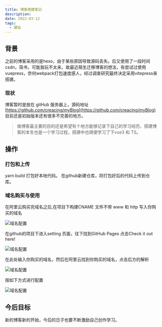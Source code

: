 ```yaml
---
title: 博客搭建笔记
description: 
date: 2022-03-12
tags:
  - 建站
---
```


## 背景

之前的博客采用的是hexo，由于某些原因导致源码丢失。后又使用了一段时间csdn，简书，可能我玩不太来，故最近萌生迁移博客的想法，有尝试过使用vuepress，奈何webpack打包速度感人，经过调查研究最终决定采用vitepress来搭建。

### 现状

博客暂时是放在 gitHub 服务器上，源码地址 [https://github.com/creacing/myBlog](https://github.com/creacing/myBlog) 目前还是初始版本还有很多不完善的地方。
> 做博客最主要的目的还是希望有个地方能够记录下自己的学习经历，搭建博客的本生也是一个学习过程，搭建中也顺便学习了下vue3 和 TS。

## 操作

### 打包和上传

yarn build 打包好本地代码。
在github新建仓库，将打包好后的代码上传到仓库。

### 域名购买与使用
在阿里云购买完域名之后,在项目下构建CNAME 文件不带 www 和 http 写入你购买的域名

![域名配置](/ympz1.png)

在github的项目下进入setting 页面，往下找到GitHub Pages 点击Check it out here!

![域名配置](/ympz2.png)

在此处输入你购买的域名，然后在阿里云找到你购买的域名，点击后方的解析

![域名配置](/ympz3.png)

按如下方式进行配置

![域名配置](/ympz4.png)

## 今后目标

新的博客新的开始，今后的日子也要不断激励自己创作学习。




